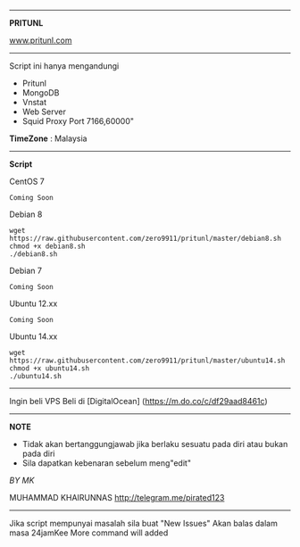 ______________________________________________
**PRITUNL** 

www.pritunl.com

_______________________________________________
Script ini hanya mengandungi
- Pritunl
- MongoDB
- Vnstat
- Web Server
- Squid Proxy Port 7166,60000"

**TimeZone**   :  Malaysia

_________________________________________________
**Script**

CentOS 7
```
Coming Soon
```

Debian 8
```
wget https://raw.githubusercontent.com/zero9911/pritunl/master/debian8.sh
chmod +x debian8.sh
./debian8.sh
```
Debian 7
```
Coming Soon
```

Ubuntu 12.xx
```
Coming Soon
```

Ubuntu 14.xx
```
wget https://raw.githubusercontent.com/zero9911/pritunl/master/ubuntu14.sh
chmod +x ubuntu14.sh
./ubuntu14.sh
```
__________________________________________________

Ingin beli VPS
Beli di [DigitalOcean] (https://m.do.co/c/df29aad8461c)

__________________________________________________
**NOTE**

 - Tidak akan bertanggungjawab jika berlaku sesuatu pada diri atau bukan pada diri
 - Sila dapatkan kebenaran sebelum meng"edit" 
 
 _BY MK_
 
 MUHAMMAD KHAIRUNNAS 
http://telegram.me/pirated123
___________________________________________________

Jika script mempunyai masalah sila buat "New Issues"
Akan balas dalam masa 24jamKee
More command will added
